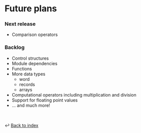 # Future plans

### Next release
- Comparison operators

### Backlog
- Control structures
- Module dependencies
- Functions
- More data types
  - word 
  - records
  - arrays
- Computational operators including multiplication and division
- Support for floating point values
- ... and much more!

<br /><br />
:leftwards_arrow_with_hook: [Back to index](../index.md)
